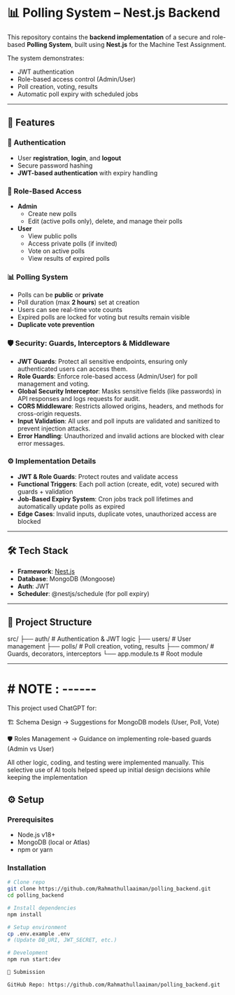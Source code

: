 # 📊 Polling System – Nest.js Backend

This repository contains the **backend implementation** of a secure and role-based **Polling System**, built using **Nest.js** for the Machine Test Assignment.  

The system demonstrates:
- JWT authentication
- Role-based access control (Admin/User)
- Poll creation, voting, results
- Automatic poll expiry with scheduled jobs

---

## 🚀 Features

### 🔑 Authentication
- User **registration**, **login**, and **logout**
- Secure password hashing
- **JWT-based authentication** with expiry handling

### 👥 Role-Based Access
- **Admin**
  - Create new polls
  - Edit (active polls only), delete, and manage their polls
- **User**
  - View public polls
  - Access private polls (if invited)
  - Vote on active polls
  - View results of expired polls

### 📊 Polling System
- Polls can be **public** or **private**
- Poll duration (max **2 hours**) set at creation
- Users can see real-time vote counts
- Expired polls are locked for voting but results remain visible
- **Duplicate vote prevention**

### 🛡️ Security: Guards, Interceptors & Middleware
- **JWT Guards**: Protect all sensitive endpoints, ensuring only authenticated users can access them.
- **Role Guards**: Enforce role-based access (Admin/User) for poll management and voting.
- **Global Security Interceptor**: Masks sensitive fields (like passwords) in API responses and logs requests for audit.
- **CORS Middleware**: Restricts allowed origins, headers, and methods for cross-origin requests.
- **Input Validation**: All user and poll inputs are validated and sanitized to prevent injection attacks.
- **Error Handling**: Unauthorized and invalid actions are blocked with clear error messages.

### ⚙️ Implementation Details
- **JWT & Role Guards**: Protect routes and validate access
- **Functional Triggers**: Each poll action (create, edit, vote) secured with guards + validation
- **Job-Based Expiry System**: Cron jobs track poll lifetimes and automatically update polls as expired
- **Edge Cases**: Invalid inputs, duplicate votes, unauthorized access are blocked

---

## 🛠️ Tech Stack
- **Framework**: [Nest.js](https://nestjs.com/)
- **Database**: MongoDB (Mongoose)
- **Auth**: JWT
- **Scheduler**: @nestjs/schedule (for poll expiry)

---

## 📂 Project Structure
src/
├── auth/ # Authentication & JWT logic
├── users/ # User management
├── polls/ # Poll creation, voting, results
├── common/ # Guards, decorators, interceptors
└── app.module.ts # Root module


---

# # NOTE :   ------
 This project used ChatGPT for:

🏗️ Schema Design → Suggestions for MongoDB models (User, Poll, Vote)

🛡️ Roles Management → Guidance on implementing role-based guards (Admin vs User)

All other logic, coding, and testing were implemented manually.
This selective use of AI tools helped speed up initial design decisions while keeping the implementation

## ⚙️ Setup

### Prerequisites
- Node.js v18+
- MongoDB (local or Atlas)
- npm or yarn

### Installation
```bash
# Clone repo
git clone https://github.com/Rahmathullaaiman/polling_backend.git
cd polling_backend

# Install dependencies
npm install

# Setup environment
cp .env.example .env
# (Update DB_URI, JWT_SECRET, etc.)

# Development
npm run start:dev

📩 Submission

GitHub Repo: https://github.com/Rahmathullaaiman/polling_backend.git
